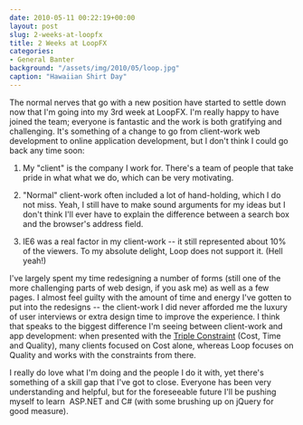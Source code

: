 ```yaml
---
date: 2010-05-11 00:22:19+00:00
layout: post
slug: 2-weeks-at-loopfx
title: 2 Weeks at LoopFX
categories:
- General Banter
background: "/assets/img/2010/05/loop.jpg"
caption: "Hawaiian Shirt Day"
---
```


The normal nerves that go with a new position have started to settle down now that I'm going into my 3rd week at LoopFX. I'm really happy to have joined the team; everyone is fantastic and the work is both gratifying and challenging. It's something of a change to go from client-work web development to online application development, but I don't think I could go back any time soon:


  1. My "client" is the company I work for. There's a team of people that take pride in what what we do, which can be very motivating.

	
  2. "Normal" client-work often included a lot of hand-holding, which I do not miss. Yeah, I still have to make sound arguments for my ideas but I don't think I'll ever have to explain the difference between a search box and the browser's address field.

	
  3. IE6 was a real factor in my client-work -- it still represented about 10% of the viewers. To my absolute delight, Loop does not support it. (Hell yeah!)


I've largely spent my time redesigning a number of forms (still one of the more challenging parts of web design, if you ask me) as well as a few pages. I almost feel guilty with the amount of time and energy I've gotten to put into the redesigns -- the client-work I did never afforded me the luxury of user interviews or extra design time to improve the experience. I think that speaks to the biggest difference I'm seeing between client-work and app development: when presented with the [Triple Constraint](http://en.wikipedia.org/wiki/Project_management_triangle) (Cost, Time and Quality), many clients focused on Cost alone, whereas Loop focuses on Quality and works with the constraints from there.

I really do love what I'm doing and the people I do it with, yet there's something of a skill gap that I've got to close. Everyone has been very understanding and helpful, but for the foreseeable future I'll be pushing myself to learn  ASP.NET and C# (with some brushing up on jQuery for good measure).